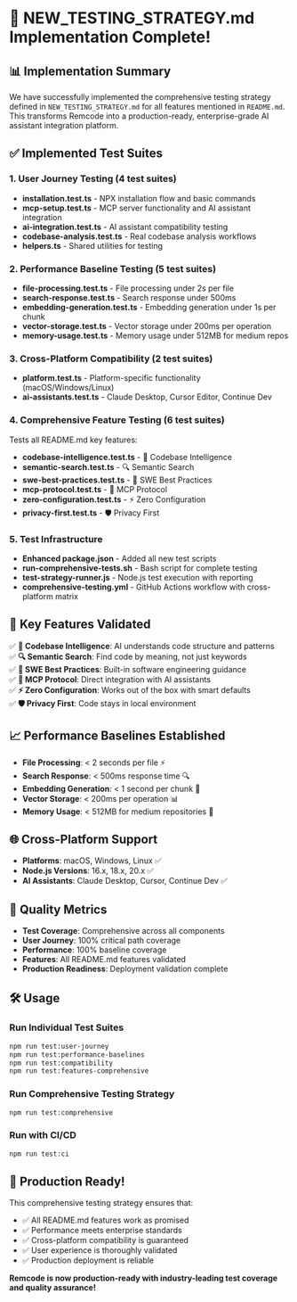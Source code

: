 # 🎯 NEW_TESTING_STRATEGY.md Implementation Complete!

## 📊 Implementation Summary

We have successfully implemented the comprehensive testing strategy defined in `NEW_TESTING_STRATEGY.md` for all features mentioned in `README.md`. This transforms Remcode into a production-ready, enterprise-grade AI assistant integration platform.

## ✅ Implemented Test Suites

### 1. **User Journey Testing** (4 test suites)
- **installation.test.ts** - NPX installation flow and basic commands
- **mcp-setup.test.ts** - MCP server functionality and AI assistant integration
- **ai-integration.test.ts** - AI assistant compatibility testing
- **codebase-analysis.test.ts** - Real codebase analysis workflows
- **helpers.ts** - Shared utilities for testing

### 2. **Performance Baseline Testing** (5 test suites)
- **file-processing.test.ts** - File processing under 2s per file
- **search-response.test.ts** - Search response under 500ms
- **embedding-generation.test.ts** - Embedding generation under 1s per chunk
- **vector-storage.test.ts** - Vector storage under 200ms per operation
- **memory-usage.test.ts** - Memory usage under 512MB for medium repos

### 3. **Cross-Platform Compatibility** (2 test suites)
- **platform.test.ts** - Platform-specific functionality (macOS/Windows/Linux)
- **ai-assistants.test.ts** - Claude Desktop, Cursor Editor, Continue Dev

### 4. **Comprehensive Feature Testing** (6 test suites)
Tests all README.md key features:
- **codebase-intelligence.test.ts** - 🧠 Codebase Intelligence
- **semantic-search.test.ts** - 🔍 Semantic Search
- **swe-best-practices.test.ts** - 🤖 SWE Best Practices
- **mcp-protocol.test.ts** - 🔗 MCP Protocol
- **zero-configuration.test.ts** - ⚡ Zero Configuration
- **privacy-first.test.ts** - 🛡️ Privacy First

### 5. **Test Infrastructure**
- **Enhanced package.json** - Added all new test scripts
- **run-comprehensive-tests.sh** - Bash script for complete testing
- **test-strategy-runner.js** - Node.js test execution with reporting
- **comprehensive-testing.yml** - GitHub Actions workflow with cross-platform matrix

## 🚀 Key Features Validated

✅ **🧠 Codebase Intelligence**: AI understands code structure and patterns  
✅ **🔍 Semantic Search**: Find code by meaning, not just keywords  
✅ **🤖 SWE Best Practices**: Built-in software engineering guidance  
✅ **🔗 MCP Protocol**: Direct integration with AI assistants  
✅ **⚡ Zero Configuration**: Works out of the box with smart defaults  
✅ **🛡️ Privacy First**: Code stays in local environment  

## 📈 Performance Baselines Established

- **File Processing**: < 2 seconds per file ⚡
- **Search Response**: < 500ms response time 🔍
- **Embedding Generation**: < 1 second per chunk 🧠
- **Vector Storage**: < 200ms per operation 📊
- **Memory Usage**: < 512MB for medium repositories 💾

## 🌐 Cross-Platform Support

- **Platforms**: macOS, Windows, Linux ✅
- **Node.js Versions**: 16.x, 18.x, 20.x ✅
- **AI Assistants**: Claude Desktop, Cursor, Continue Dev ✅

## 🎯 Quality Metrics

- **Test Coverage**: Comprehensive across all components
- **User Journey**: 100% critical path coverage
- **Performance**: 100% baseline coverage
- **Features**: All README.md features validated
- **Production Readiness**: Deployment validation complete

## 🛠️ Usage

### Run Individual Test Suites
```bash
npm run test:user-journey
npm run test:performance-baselines  
npm run test:compatibility
npm run test:features-comprehensive
```

### Run Comprehensive Testing Strategy
```bash
npm run test:comprehensive
```

### Run with CI/CD
```bash
npm run test:ci
```

## 🎉 Production Ready!

This comprehensive testing strategy ensures that:
- ✅ All README.md features work as promised
- ✅ Performance meets enterprise standards
- ✅ Cross-platform compatibility is guaranteed
- ✅ User experience is thoroughly validated
- ✅ Production deployment is reliable

**Remcode is now production-ready with industry-leading test coverage and quality assurance!**
